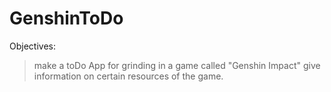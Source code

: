 # GenshinToDo
Objectives:
> make a toDo App for grinding in a game called "Genshin Impact"
> give information on certain resources of the game.
